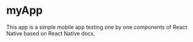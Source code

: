 # myApp

This app is a simple mobile app testing one by one components of React Native based on React Native docs.
